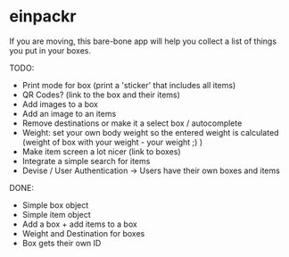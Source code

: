 einpackr
========

If you are moving, this bare-bone app will help you collect a list of things you put in your boxes.

TODO:

* Print mode for box (print a 'sticker' that includes all items)
* QR Codes? (link to the box and their items)
* Add images to a box
* Add an image to an items
* Remove destinations or make it a select box / autocomplete
* Weight: set your own body weight so the entered weight is calculated (weight of box with your weight - your weight ;) )
* Make item screen a lot nicer (link to boxes)
* Integrate a simple search for items
* Devise / User Authentication -> Users have their own boxes and items

DONE:

* Simple box object
* Simple item object
* Add a box + add items to a box
* Weight and Destination for boxes
* Box gets their own ID
